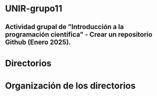 # UNIR-grupo11
## Actividad grupal de "Introducción a la programación científica" - Crear un repositorio Github (Enero 2025).

# Directorios

# Organización de los directorios
